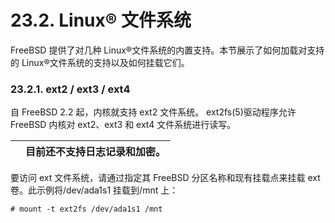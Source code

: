 # 23.2. Linux® 文件系统

FreeBSD 提供了对几种 Linux®文件系统的内置支持。本节展示了如何加载对支持的 Linux®文件系统的支持以及如何挂载它们。

### 23.2.1. ext2 / ext3 / ext4

自 FreeBSD 2.2 起，内核就支持 ext2 文件系统。 ext2fs(5)驱动程序允许 FreeBSD 内核对 ext2、ext3 和 ext4 文件系统进行读写。

|  | 目前还不支持日志记录和加密。 |
| -- | ------------------------------ |

要访问 ext 文件系统，请通过指定其 FreeBSD 分区名称和现有挂载点来挂载 ext 卷。此示例将/dev/ada1s1 挂载到/mnt 上：

```
# mount -t ext2fs /dev/ada1s1 /mnt
```
